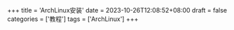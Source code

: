 +++
title = 'ArchLinux安装'
date = 2023-10-26T12:08:52+08:00
draft = false
categories = ['教程']
tags = ['ArchLinux']
+++
